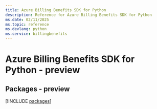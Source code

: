 ```yaml
---
title: Azure Billing Benefits SDK for Python
description: Reference for Azure Billing Benefits SDK for Python
ms.date: 02/11/2025
ms.topic: reference
ms.devlang: python
ms.service: billingbenefits
---
```

# Azure Billing Benefits SDK for Python - preview
## Packages - preview
[!INCLUDE [packages](billing-benefits-index.md)]